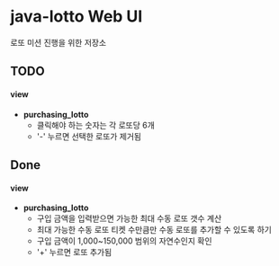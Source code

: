 # java-lotto Web UI
로또 미션 진행을 위한 저장소

## TODO
#### view
* **purchasing_lotto**
	* 클릭해야 하는 숫자는 각 로또당 6개
	* '-' 누르면 선택한 로또가 제거됨

## Done
#### view
* **purchasing_lotto**
    * 구입 금액을 입력받으면 가능한 최대 수동 로또 갯수 계산
    * 최대 가능한 수동 로또 티켓 수만큼만 수동 로또를 추가할 수 있도록 하기
    * 구입 금액이 1,000~150,000 범위의 자연수인지 확인
	* '+' 누르면 로또 추가됨
